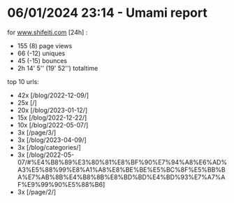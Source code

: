 # 06/01/2024 23:14 - Umami report
for www.shifeiti.com [24h] :

 - 155 (8) page views
 - 66 (-12) uniques
 - 45 (-15) bounces
 - 2h 14' 5'' (19' 52'') totaltime


top 10 urls:
 - 42x [/blog/2022-12-09/]
 - 25x [/]
 - 20x [/blog/2023-01-12/]
 - 15x [/blog/2022-12-22/]
 - 10x [/blog/2022-05-07/]
 - 3x [/page/3/]
 - 3x [/blog/2023-04-09/]
 - 3x [/blog/categories/]
 - 3x [/blog/2022-05-07/#%E4%B8%89%E3%80%81%E8%BF%90%E7%94%A8%E6%AD%A3%E5%88%99%E8%A1%A8%E8%BE%BE%E5%BC%8F%E5%BB%BA%E7%AB%8B%E4%B8%8B%E8%BD%BD%E4%BD%93%E7%A7%AF%E9%99%90%E5%88%B6]
 - 3x [/page/2/]


